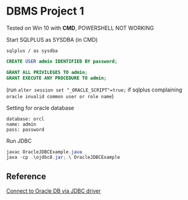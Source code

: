 # DBMS Project 1
Tested on Win 10 with **CMD**, POWERSHELL NOT WORKING

Start SQLPLUS as SYSDBA (in CMD)
```
sqlplus / as sysdba
```
```sql
CREATE USER admin IDENTIFIED BY password;

GRANT ALL PRIVILEGES TO admin;
GRANT EXECUTE ANY PROCEDURE TO admin;
```
(run `alter session set "_ORACLE_SCRIPT"=true;` if sqlplus complaining `oracle invalid common user or role name`)

Setting for oracle database
```
database: orcl
name: admin
pass: password
```

Run JDBC
```java
javac OracleJDBCExample.java
java -cp .\ojdbc8.jar;.\ OracleJDBCExample
```

## Reference
[Connect to Oracle DB via JDBC driver](http://www.mkyong.com/jdbc/connect-to-oracle-db-via-jdbc-driver-java/)
